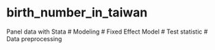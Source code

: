 # birth_number_in_taiwan
Panel data with Stata # Modeling # Fixed Effect Model # Test statistic # Data preprocessing
